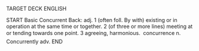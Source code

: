 TARGET DECK
ENGLISH

START
Basic
Concurrent
Back: adj. 1 (often foll. By with) existing or in operation at the same time or together. 2 (of three or more lines) meeting at or tending towards one point. 3 agreeing, harmonious.  concurrence n. Concurrently adv.
END
